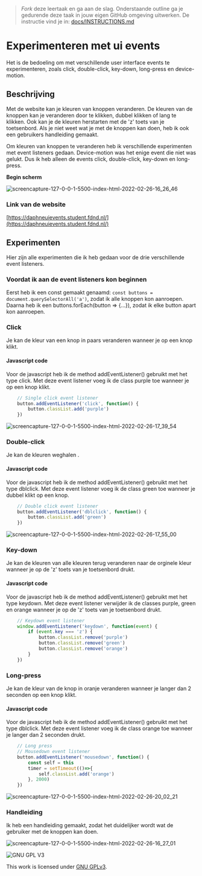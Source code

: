 > _Fork_ deze leertaak en ga aan de slag. Onderstaande outline ga je gedurende deze taak in jouw eigen GitHub omgeving uitwerken. De instructie vind je in: [docs/INSTRUCTIONS.md](docs/INSTRUCTIONS.md)

# Experimenteren met ui events
Het is de bedoeling om met verschillende user interface events te experimenteren, zoals click, double-click, key-down, long-press en device-motion.

## Beschrijving
Met de website kan je kleuren van knoppen veranderen. De kleuren van de knoppen kan je veranderen door te klikken, dubbel klikken of lang te klikken. Ook kan je de kleuren herstarten met de 'z' toets van je toetsenbord. Als je niet weet wat je met de knoppen kan doen, heb ik ook een gebruikers handleiding gemaakt.

Om kleuren van knoppen te veranderen heb ik verschillende experimenten met event listeners gedaan. Device-motion was het enige event die niet was gelukt. Dus ik heb alleen de events click, double-click, key-down en long-press.

**Begin scherm**

![screencapture-127-0-0-1-5500-index-html-2022-02-26-16_26_46](https://user-images.githubusercontent.com/69635977/155848771-99f0dd69-0ae3-4a95-b597-8a43d3a44dca.png)

### Link van de website
[https://daphneuievents.student.fdnd.nl/](https://daphneuievents.student.fdnd.nl/)

## Experimenten
Hier zijn alle experimenten die ik heb gedaan voor de drie verschillende event listeners.

### Voordat ik aan de event listeners kon beginnen
Eerst heb ik een const gemaakt genaamd: ```const buttons = document.querySelectorAll('a')```, zodat ik alle knoppen kon aanroepen. Daarna heb ik een buttons.forEach(button => {...}), zodat ik elke button apart kon aanroepen.

### Click
Je kan de kleur van een knop in paars veranderen wanneer je op een knop klikt.

#### Javascript code
Voor de javascript heb ik de method addEventListener() gebruikt met het type click. Met deze event listener voeg ik de class purple toe wanneer je op een knop klikt.
```javascript
	// Single click event listener
	button.addEventListener('click', function() {
		button.classList.add('purple')
	})
  ```
![screencapture-127-0-0-1-5500-index-html-2022-02-26-17_39_54](https://user-images.githubusercontent.com/69635977/155851327-e2391c34-f3ea-468a-8a23-c194444dd6c4.png)

### Double-click
Je kan de kleuren weghalen .

#### Javascript code
Voor de javascript heb ik de method addEventListener() gebruikt met het type dblclick. Met deze event listener voeg ik de class green toe wanneer je dubbel klikt op een knop.
```javascript
	// Double click event listener
	button.addEventListener('dblclick', function() { 
		button.classList.add('green')
	})
  ```
![screencapture-127-0-0-1-5500-index-html-2022-02-26-17_55_00](https://user-images.githubusercontent.com/69635977/155851816-13417e7a-25ee-459d-82d8-79ac20e70726.png)

### Key-down
Je kan de kleuren van alle kleuren terug veranderen naar de orginele kleur wanneer je op de 'z' toets van je toetsenbord drukt.

#### Javascript code
Voor de javascript heb ik de method addEventListener() gebruikt met het type keydown. Met deze event listener verwijder ik de classes purple, green en orange wanneer je op de 'z' toets van je toetsenbord drukt.
```javascript
	// Keydown event listener
	window.addEventListener('keydown', function(event) { 
		if (event.key === 'z') {
			button.classList.remove('purple')
			button.classList.remove('green')
			button.classList.remove('orange')
		}
	})

  ```
  
### Long-press
Je kan de kleur van de knop in oranje veranderen wanneer je langer dan 2 seconden op een knop klikt.

#### Javascript code
Voor de javascript heb ik de method addEventListener() gebruikt met het type dblclick. Met deze event listener voeg ik de class orange toe wanneer je langer dan 2 seconden drukt.
```javascript
	// Long press
	// Mousedown event listener
	button.addEventListener('mousedown', function() {
		const self = this
		timer = setTimeout(()=>{
			self.classList.add('orange')
		}, 2000)
	})
  ```
![screencapture-127-0-0-1-5500-index-html-2022-02-26-20_02_21](https://user-images.githubusercontent.com/69635977/155855837-c16fde89-bcc8-47c9-9303-51e232abda8d.png)

### Handleiding
Ik heb een handleiding gemaakt, zodat het duidelijker wordt wat de gebruiker met de knoppen kan doen.

![screencapture-127-0-0-1-5500-index-html-2022-02-26-16_27_01](https://user-images.githubusercontent.com/69635977/155848776-06884a11-5916-46e5-869d-f336ea62cd4f.png)

<!-- In de Experimenten beschrijf je wat je per experimnet hebt gedaan en documenteer je de code aan de hand van voorbeelden -->
<!-- Voeg een mooie poster visual toe 📸 per experiment -->


![GNU GPL V3](https://www.gnu.org/graphics/gplv3-127x51.png)

This work is licensed under [GNU GPLv3](./LICENSE).
